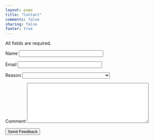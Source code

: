```yaml
---
layout: page
title: "Contact"
comments: false
sharing: false
footer: true
---
```

<div id="comments" class="comments-area2"><div id="respond" class="comment-respond"><iframe name="iframe_txlbrchf" id="iframe_txlbrchf" style="display:none;"
onload="if(typeof sent_txlbrchf!='undefined')
{window.location='/contact/thankyou.html';}"></iframe>
<form action="https://docs.google.com/forms/d/1_18gAN9rfe89YmNWReo5G8urjd5Op4Ah0lfzAkJ_6CM/formResponse" method="post" 
  id="commentform" class="comment-form" target="iframe_txlbrchf" onsubmit="sent_txlbrchf=true">
  <p class="comment-notes">All fields are required.</p>              
  <p class="comment-form-author">
  <label for="entry.400664237">Name</label> 
  <input name="entry.400664237" id="entry_400664237" type="text" size="30" /></p>
  <p class="comment-form-email">
  <label for="entry.361628897">Email</label>
  <input name="entry.361628897" id="entry_361628897" type="email" size="30" /></p>
  <p class="comment-form-url">
  <label for="url">Reason</label>
  <select name="entry.449384929" id="entry_449384929" aria-label="What can I help you with?  " aria-required="true" required="">
  <option value=""></option>rake 
  <option value="Technical Consulting">I would like some technical consulting.</option>
  <option value="New Opportunity">I would like to talk about a new opportunity.</option> 
  <option value="Post">Got a question or comment on a post.</option> 
  <option value="730x">The 730x beasts, mang!</option> <option value="Shoutouts">Shoutouts</option> 
  <option value="Friend or Family">I&#39;m a friend or family member.</option> 
  <option value="Error">You got an error on your website.</option> 
  <option value="Other">Other reason that doesn&#39;t match above.</option>
  </select>
  <p class="comment-form-comment">
  <label for="comment">Comment</label> 
  <textarea id="entry_1880969301" name="entry.1880969301" cols="45" rows="8" aria-required="true"></textarea></p>
  <p class="form-submit">
  <input name="submit" type="submit" id="submit" value="Send Feedback" /></p>
  <input type="hidden" name="draftResponse" value="[,,&quot;-8069905531973905153&quot;]">
  <input type="hidden" name="pageHistory" value="0">
  <input type="hidden" name="fbzx" value="-8069905531973905153">
</form>

</div></div>